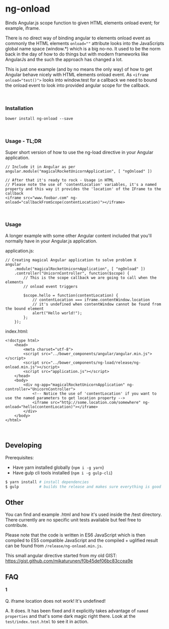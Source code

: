 # ng-onload

Binds Angular.js scope function to given HTML elements onload event; for example, iframe.

There is no direct way of binding angular to elements onload event as commonly the HTML elements `onload=""` attribute looks into the JavaScripts global name space (window.*) which is a big no-no. It used to be the norm back in the day of how to do things but with modern frameworks like AngularJs and the such the approach has changed a lot.

This is just one example (and by no means the only way) of how to get Angular behave nicely with HTML elements onload event. As `<iframe onload="test()">` looks into window.test for a callback we need to bound the onload event to look into provided angular scope for the callback.

</br>

### Installation

    bower install ng-onload --save

</br>

### Usage - TL;DR
Super short version of how to use the ng-load directive in your Angular application.

    // Include it in Angular as per
    angular.module("magicalRocketUnicornApplication", [ "ngOnload" ])

    // After that it's ready to rock - Usage in HTML
    // Please note the use of 'contentLocation' variables, it's a named property and this way it provides the 'location' of the IFrame to the callback
    <iframe src="www.foobar.com" ng-onload="callbackFromScope(contentLocation)"></iframe>

</br>

### Usage
A longer example with some other Angular content included that you'll normally have in your Angular.js application.

application.js:

    // Creating magical Angular application to solve problem X
    angular
        .module("magicalRocketUnicornApplication", [ "ngOnload" ])
        .controller("UnicornController", function($scope) {
            // This is the scope callback we are going to call when the elements
            // onload event triggers

            $scope.hello = function(contentLocation) {
                // contentLocation === iframe.contentWindow.location
                // it's undefined when contentWindow cannot be found from the bound element
                alert("Hello world!");
            };
        });


index.html:

    <!doctype html>
        <head>
            <meta charset="utf-8">
            <script src="../bower_components/angular/angular.min.js"></script>
            <script src="../bower_components/ng-load/release/ng-onload.min.js"></script>
            <script src="application.js"></script>
        </head>
        <body>
            <div ng-app="magicalRocketUnicornApplication" ng-controller="UnicornController">
				<!-- Notice the use of 'contentLocation' if you want to use the named parameters to get location property -->
                <iframe src="http://some.location.com/somewhere" ng-onload="hello(contentLocation)"></iframe>
            </div>
        </body>
    </html>

</br>

## Developing

Prerequisites:
* Have yarn installed globally (`npm i -g yarn`)
* Have gulp cli tools installed (`npm i -g gulp-cli`)

```bash
$ yarn install # install dependencies
$ gulp         # builds the release and makes sure everything is good
```

## Other
You can find and example .html and how it's used inside the /test directory. There currently are no specific unit tests available but feel free to contribute.

Please note that the code is written in ES6 JavaScript which is then compiled to ES5 compatible JavaScript and the compiled + uglified result can be found from `/release/ng-onload.min.js`.

This small angular directive started from my old GIST: https://gist.github.com/mikaturunen/f0b45def06bc83ccea9e

## FAQ

#### 1

Q. iframe location does not work! It's undefined!

A. It does. It has been fixed and it explicitly takes advantage of `named properties` and that's some dark magic right there. Look at the `test/index.test.html` to see it in action. 

